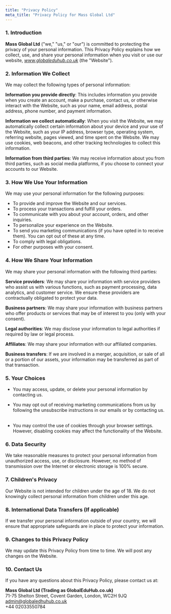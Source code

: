 ```yaml
---
title: "Privacy Policy"
meta_title: "Privacy Policy for Mass Global Ltd"
---
```


### 1. Introduction

**Mass Global Ltd** ("we," "us," or "our") is committed to protecting the privacy of your personal information.
This Privacy Policy explains how we collect, use, and share your personal information when you visit or use
our website, _www.globaleduhub.co.uk_ (the "Website").   

### 2. Information We Collect

We may collect the following types of personal information:

**Information you provide directly**: This includes information you provide when you create an account, make a purchase,
contact us, or otherwise interact with the Website, such as your name, email address, postal address, phone number,
and payment information.  

**Information we collect automatically**: When you visit the Website, we may automatically collect certain information about
your device and your use of the Website, such as your IP address, browser type, operating system, referring website,
pages viewed, and time spent on the Website. We may use cookies, web beacons, and other tracking technologies to collect
this information.   

**Information from third parties**: We may receive information about you from third parties, such as social media platforms,
if you choose to connect your accounts to our Website.   

### 3. How We Use Your Information

We may use your personal information for the following purposes:

- To provide and improve the Website and our services.   
- To process your transactions and fulfill your orders.
- To communicate with you about your account, orders, and other inquiries.
- To personalize your experience on the Website.
- To send you marketing communications (if you have opted in to receive them). You can opt out of these at any time.
- To comply with legal obligations.
- For other purposes with your consent.

###  4. How We Share Your Information

We may share your personal information with the following third parties:

**Service providers**: We may share your information with service providers who assist us with various
functions, such as payment processing, data analytics, and customer service. We ensure these providers
are contractually obligated to protect your data.   

**Business partners**: We may share your information with business partners who offer products or services
that may be of interest to you (only with your consent).   

**Legal authorities**: We may disclose your information to legal authorities if required by law or legal process.

**Affiliates**: We may share your information with our affiliated companies.

**Business transfers**: If we are involved in a merger, acquisition, or sale of all or a portion of our assets, your
information may be transferred as part of that transaction.   

### 5. Your Choices   

- You may access, update, or delete your personal information by contacting us.

- You may opt out of receiving marketing communications from us by following the unsubscribe
instructions in our emails or by contacting us.   

- You may control the use of cookies through your browser settings. However, disabling cookies may
affect the functionality of the Website.

### 6. Data Security

We take reasonable measures to protect your personal information from unauthorized access, use, or disclosure.
However, no method of transmission over the Internet or electronic storage is 100% secure.   

### 7. Children's Privacy   

Our Website is not intended for children under the age of 18. We do not knowingly collect personal information
from children under this age.   

### 8. International Data Transfers (If applicable)

If we transfer your personal information outside of your country, we will ensure that appropriate safeguards are
in place to protect your information.  <!--TODO: (Mention specific safeguards used, e.g., Standard Contractual Clauses).-->

### 9. Changes to this Privacy Policy

We may update this Privacy Policy from time to time.  We will post any changes on the Website.   

### 10. Contact Us

If you have any questions about this Privacy Policy, please contact us at:

**Mass Global Ltd (Trading as GlobalEduHub.co.uk)**  
71-75 Shelton Street, Covent Garden, London, WC2H 9JQ  
admin@globaledhuhub.co.uk  
+44 02033550784  

